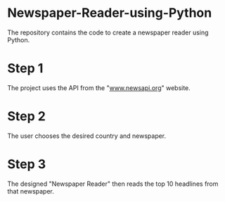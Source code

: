 # Newspaper-Reader-using-Python
The repository contains the code to create a newspaper reader using Python. 

# Step 1
The project uses the API from the "www.newsapi.org" website.

# Step 2
The user chooses the desired country and newspaper.

# Step 3
The designed "Newspaper Reader" then reads the top 10 headlines from that newspaper.
